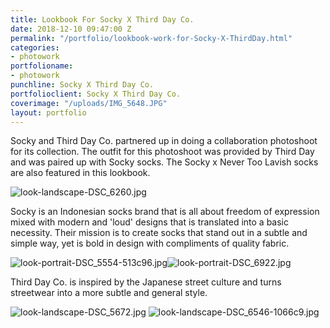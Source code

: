 ```yaml
---
title: Lookbook For Socky X Third Day Co.
date: 2018-12-10 09:47:00 Z
permalink: "/portfolio/lookbook-work-for-Socky-X-ThirdDay.html"
categories:
- photowork
portfolioname:
- photowork
punchline: Socky X Third Day Co.
portfolioclient: Socky X Third Day Co.
coverimage: "/uploads/IMG_5648.JPG"
layout: portfolio
---
```


Socky and Third Day Co. partnered up in doing a collaboration photoshoot for its collection. The outfit for this photoshoot was provided by Third Day and was paired up with Socky socks. The Socky x Never Too Lavish socks are also featured in this lookbook.

![look-landscape-DSC_6260.jpg](/uploads/look-landscape-DSC_6260.jpg)

Socky is an Indonesian socks brand that is all about freedom of expression mixed with modern and 'loud' designs that is translated into a basic necessity. Their mission is to create socks that stand out in a subtle and simple way, yet is bold in design with compliments of quality fabric.

![look-portrait-DSC_5554-513c96.jpg](/uploads/look-portrait-DSC_5554-513c96.jpg)![look-portrait-DSC_6922.jpg](/uploads/look-portrait-DSC_6922.jpg)

Third Day Co. is inspired by the Japanese street culture and turns streetwear into a more subtle and general style. 

![look-landscape-DSC_5672.jpg](/uploads/look-landscape-DSC_5672.jpg)
![look-landscape-DSC_6546-1066c9.jpg](/uploads/look-landscape-DSC_6546-1066c9.jpg)

